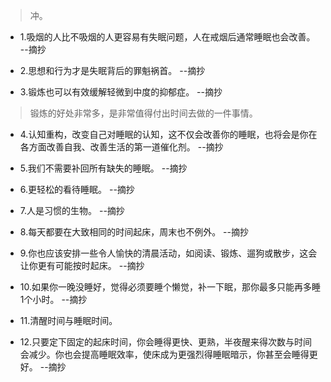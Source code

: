 >冲。

- 1.吸烟的人比不吸烟的人更容易有失眠问题，人在戒烟后通常睡眠也会改善。 --摘抄

- 2.思想和行为才是失眠背后的罪魁祸首。 --摘抄

- 3.锻炼也可以有效缓解轻微到中度的抑郁症。 --摘抄

>锻炼的好处非常多，是非常值得付出时间去做的一件事情。

- 4.认知重构，改变自己对睡眠的认知，这不仅会改善你的睡眠，也将会是你在各方面改善自我、改善生活的第一道催化剂。 --摘抄

- 5.我们不需要补回所有缺失的睡眠。 --摘抄

- 6.更轻松的看待睡眠。 --摘抄

- 7.人是习惯的生物。 --摘抄

- 8.每天都要在大致相同的时间起床，周末也不例外。 --摘抄

- 9.你也应该安排一些令人愉快的清晨活动，如阅读、锻炼、遛狗或散步，这会让你更有可能按时起床。 --摘抄

- 10.如果你一晚没睡好，觉得必须要睡个懒觉，补一下眠，那你最多只能再多睡1个小时。 --摘抄

- 11.清醒时间与睡眠时间。

- 12.只要定下固定的起床时间，你会睡得更快、更熟，半夜醒来得次数与时间会减少。你也会提高睡眠效率，使床成为更强烈得睡眠暗示，你甚至会睡得更好。 --摘抄
